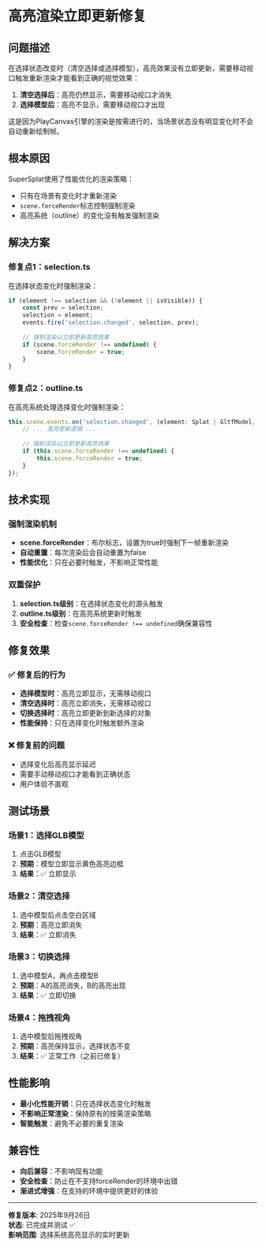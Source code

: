 # 高亮渲染立即更新修复

## 问题描述

在选择状态改变时（清空选择或选择模型），高亮效果没有立即更新，需要移动视口触发重新渲染才能看到正确的视觉效果：

1. **清空选择后**：高亮仍然显示，需要移动视口才消失
2. **选择模型后**：高亮不显示，需要移动视口才出现

这是因为PlayCanvas引擎的渲染是按需进行的，当场景状态没有明显变化时不会自动重新绘制帧。

## 根本原因

SuperSplat使用了性能优化的渲染策略：
- 只有在场景有变化时才重新渲染
- `scene.forceRender`标志控制强制渲染
- 高亮系统（outline）的变化没有触发强制渲染

## 解决方案

### 修复点1：selection.ts
在选择状态变化时强制渲染：

```typescript
if (element !== selection && (!element || isVisible)) {
    const prev = selection;
    selection = element;
    events.fire('selection.changed', selection, prev);
    
    // 强制渲染以立即更新高亮效果
    if (scene.forceRender !== undefined) {
        scene.forceRender = true;
    }
}
```

### 修复点2：outline.ts
在高亮系统处理选择变化时强制渲染：

```typescript
this.scene.events.on('selection.changed', (element: Splat | GltfModel, prev: Splat | GltfModel) => {
    // ... 高亮更新逻辑 ...
    
    // 强制渲染以立即更新高亮效果
    if (this.scene.forceRender !== undefined) {
        this.scene.forceRender = true;
    }
});
```

## 技术实现

### 强制渲染机制
- **scene.forceRender**：布尔标志，设置为true时强制下一帧重新渲染
- **自动重置**：每次渲染后会自动重置为false
- **性能优化**：只在必要时触发，不影响正常性能

### 双重保护
1. **selection.ts级别**：在选择状态变化的源头触发
2. **outline.ts级别**：在高亮系统更新时触发
3. **安全检查**：检查`scene.forceRender !== undefined`确保兼容性

## 修复效果

### ✅ 修复后的行为
- **选择模型时**：高亮立即显示，无需移动视口
- **清空选择时**：高亮立即消失，无需移动视口
- **切换选择时**：高亮立即更新到新选择的对象
- **性能保持**：只在选择变化时触发额外渲染

### ❌ 修复前的问题
- 选择变化后高亮显示延迟
- 需要手动移动视口才能看到正确状态
- 用户体验不直观

## 测试场景

### 场景1：选择GLB模型
1. 点击GLB模型
2. **预期**：模型立即显示黄色高亮边框
3. **结果**：✅ 立即显示

### 场景2：清空选择
1. 选中模型后点击空白区域
2. **预期**：高亮立即消失
3. **结果**：✅ 立即消失

### 场景3：切换选择
1. 选中模型A，再点击模型B
2. **预期**：A的高亮消失，B的高亮出现
3. **结果**：✅ 立即切换

### 场景4：拖拽视角
1. 选中模型后拖拽视角
2. **预期**：高亮保持显示，选择状态不变
3. **结果**：✅ 正常工作（之前已修复）

## 性能影响

- **最小化性能开销**：只在选择状态变化时触发
- **不影响正常渲染**：保持原有的按需渲染策略
- **智能触发**：避免不必要的重复渲染

## 兼容性

- **向后兼容**：不影响现有功能
- **安全检查**：防止在不支持forceRender的环境中出错
- **渐进式增强**：在支持的环境中提供更好的体验

---

**修复版本**: 2025年9月26日  
**状态**: 已完成并测试 ✅  
**影响范围**: 选择系统高亮显示的实时更新
